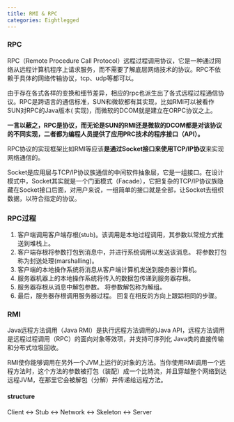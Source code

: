 ```yaml
---
title: RMI & RPC
categories: Eightlegged
---
```


### RPC
RPC（Remote Procedure Call Protocol）远程过程调用协议，它是一种通过网络从远程计算机程序上请求服务，而不需要了解底层网络技术的协议。RPC不依赖于具体的网络传输协议，tcp、udp等都可以。

由于存在各式各样的变换和细节差异，相应的rpc也派生出了各式远程过程通信协议。RPC是跨语言的通信标准，SUN和微软都有其实现，比如RMI可以被看作SUN对RPC的Java版本( 实现)，而微软的DCOM就是建立在ORPC协议之上。

**一言以蔽之，RPC是协议，而无论是SUN的RMI还是微软的DCOM都是对该协议的不同实现，二者都为编程人员提供了应用PRC技术的程序接口（API）。**

RPC协议的实现框架比如RMI等应该**是通过Socket接口来使用TCP/IP协议**来实现网络通信的。

Socket是应用层与TCP/IP协议族通信的中间软件抽象层，它是一组接口。在设计模式中，Socket其实就是一个门面模式（Facade），它把复杂的TCP/IP协议族隐藏在Socket接口后面，对用户来说，一组简单的接口就是全部，让Socket去组织数据，以符合指定的协议。

### RPC过程
1. 客户端调用客户端存根(stub)。该调用是本地过程调用，其参数以常规方式推送到堆栈上。
2. 客户端存根将参数打包到消息中，并进行系统调用以发送该消息。 将参数打包称为封送处理(marshalling)。
3. 客户端的本地操作系统将消息从客户端计算机发送到服务器计算机。
4. 服务器机器上的本地操作系统将传入的数据包传递到服务器存根。
6. 服务器存根从消息中解包参数。 将参数解包称为解组。
7. 最后，服务器存根调用服务器过程。 回复在相反的方向上跟踪相同的步骤。

### RMI
Java远程方法调用（Java RMI）是执行远程方法调用的Java API，远程方法调用是远程过程调用（RPC）的面向对象等效项，并支持可序列化 Java类的直接传输和分布式垃圾回收。

RMI使你能够调用在另外一个JVM上运行的对象的方法。当你使用RMI调用一个远程方法时，这个方法的参数被打包（装配）成一个比特流，并且穿越整个网络到达远程JVM，在那里它会被解包（分解）并传递给远程方法。

#### structure
Client <-> Stub <-> Network <-> Skeleton <-> Server